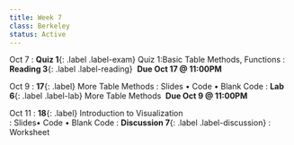 ```yaml
---
title: Week 7 
class: Berkeley
status: Active
---
```


Oct 7
: **Quiz 1**{: .label .label-exam} Quiz 1:Basic Table Methods, Functions
: **Reading 3**{: .label .label-reading} &nbsp;**Due Oct 17 @ 11:00PM**


Oct 9
: **17**{: .label} More Table Methods
  : Slides &#8226; Code &#8226; Blank Code
: **Lab 6**{: .label .label-lab} More Table Methods &nbsp;**Due Oct 9 @ 11:00PM**


Oct 11
: **18**{: .label} Introduction to Visualization  
  : Slides&#8226; Code &#8226; Blank Code
: **Discussion 7**{: .label .label-discussion}
  : Worksheet 
  <!-- &#8226;[Solutions](./assignments/disc01-sols.pdf) -->